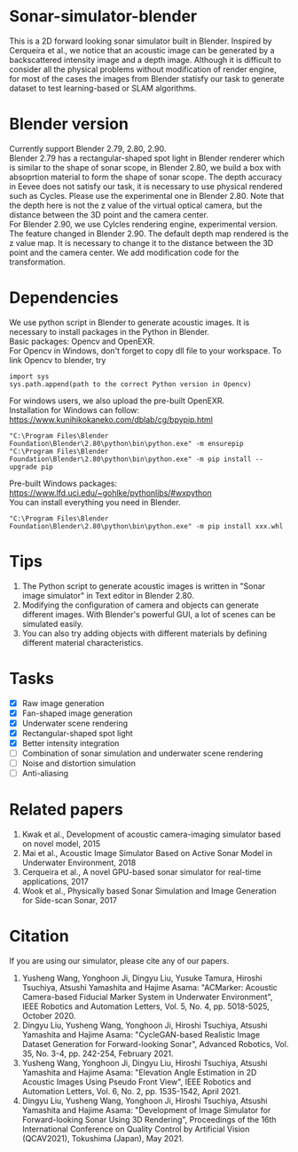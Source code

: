 # Sonar-simulator-blender
This is a 2D forward looking sonar simulator built in Blender. Inspired by Cerqueira et al., we notice that an acoustic image can be generated by a backscattered intensity image and a depth image. Although it is difficult to consider all the physical problems without modification of render engine, for most of the cases the images from Blender statisfy our task to generate dataset to test learning-based or SLAM algorithms.
# Blender version
Currently support Blender 2.79, 2.80, 2.90.  
Blender 2.79 has a rectangular-shaped spot light in Blender renderer which is similar to the shape of sonar scope, in Blender 2.80, we build a box with absoprtion material to form the shape of sonar scope. The depth accuracy in Eevee does not satisfy our task, it is necessary to use physical rendered such as Cycles. Please use the experimental one in Blender 2.80. Note that the depth here is not the z value of the virtual optical camera, but the distance between the 3D point and the camera center.  
For Blender 2.90, we use Cylcles rendering engine, experimental version. The feature changed in Blender 2.90. The default depth map rendered is the z value map. It is necessary to change it to the distance between the 3D point and the camera center. We add modification code for the transformation. 
# Dependencies
We use python script in Blender to generate acoustic images. It is necessary to install packages in the Python in Blender.  
Basic packages: Opencv and OpenEXR.   
For Opencv in Windows, don't forget to copy dll file to your workspace. To link Opencv to blender, try  
```
import sys  
sys.path.append(path to the correct Python version in Opencv)  
```
For windows users, we also upload the pre-built OpenEXR.  
Installation for Windows can follow:  
https://www.kunihikokaneko.com/dblab/cg/bpypip.html  
```
"C:\Program Files\Blender Foundation\Blender\2.80\python\bin\python.exe" -m ensurepip
"C:\Program Files\Blender Foundation\Blender\2.80\python\bin\python.exe" -m pip install --upgrade pip 
```
Pre-built Windows packages:  
https://www.lfd.uci.edu/~gohlke/pythonlibs/#wxpython  
You can install everything you need in Blender.  
```
"C:\Program Files\Blender Foundation\Blender\2.80\python\bin\python.exe" -m pip install xxx.whl
```

# Tips
1. The Python script to generate acoustic images is written in "Sonar image simulator" in Text editor in Blender 2.80.  
2. Modifying the configuration of camera and objects can generate different images. With Blender's powerful GUI, a lot of scenes can be simulated easily.  
3. You can also try adding objects with different materials by defining different material characteristics.
# Tasks
- [x] Raw image generation  
- [x] Fan-shaped image generation
- [x] Underwater scene rendering
- [x] Rectangular-shaped spot light
- [x] Better intensity integration
- [ ] Combination of sonar simulation and underwater scene rendering
- [ ] Noise and distortion simulation  
- [ ] Anti-aliasing  
# Related papers
1. Kwak et al., Development of acoustic camera-imaging simulator based on novel model, 2015  
2. Mai et al., Acoustic Image Simulator Based on Active Sonar Model in Underwater Environment, 2018  
3. Cerqueira et al.,  A novel GPU-based sonar simulator for real-time applications, 2017       
4. Wook et al., Physically based Sonar Simulation and Image Generation for Side-scan Sonar, 2017
# Citation
If you are using our simulator, please cite any of our papers.
1. Yusheng Wang, Yonghoon Ji, Dingyu Liu, Yusuke Tamura, Hiroshi Tsuchiya, Atsushi Yamashita and Hajime Asama: "ACMarker: Acoustic Camera-based Fiducial Marker System in Underwater Environment", IEEE Robotics and Automation Letters, Vol. 5, No. 4, pp. 5018-5025, October 2020.
2. Dingyu Liu, Yusheng Wang, Yonghoon Ji, Hiroshi Tsuchiya, Atsushi Yamashita and Hajime Asama: "CycleGAN-based Realistic Image Dataset Generation for Forward-looking Sonar", Advanced Robotics, Vol. 35, No. 3-4, pp. 242-254, February 2021.
3. Yusheng Wang, Yonghoon Ji, Dingyu Liu, Hiroshi Tsuchiya, Atsushi Yamashita and Hajime Asama: "Elevation Angle Estimation in 2D Acoustic Images Using Pseudo Front View", IEEE Robotics and Automation Letters, Vol. 6, No. 2, pp. 1535-1542, April 2021.
4. Dingyu Liu, Yusheng Wang, Yonghoon Ji, Hiroshi Tsuchiya, Atsushi Yamashita and Hajime Asama: "Development of Image Simulator for Forward-looking Sonar Using 3D Rendering", Proceedings of the 16th International Conference on Quality Control by Artificial Vision (QCAV2021), Tokushima (Japan), May 2021.
